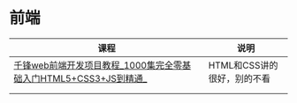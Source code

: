 # 前端

| 课程                                                         | 说明                        |
| ------------------------------------------------------------ | --------------------------- |
| [千锋web前端开发项目教程_1000集完全零基础入门HTML5+CSS3+JS到精通_](https://www.bilibili.com/video/BV17z4y1D7Yj/) | HTML和CSS讲的很好，别的不看 |
|                                                              |                             |
|                                                              |                             |

